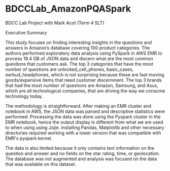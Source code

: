 # BDCCLab_AmazonPQASpark
BDCC Lab Project with Mark Acot (Term 4 SLT)

Executive Summary

This study focuses on finding interesting insights in the questions and answers in Amazon’s database covering 100 product categories. The authors performed exploratory data analysis using PySpark in AWS EMR to process 19.4 GB of JSON data and discern what are the most common questions that customers ask. The top 3 categories that have the most number of questions are unlocked_cell_phones, basic_cases, earbud_headphones, which is not surprising because these are fast moving goods/expensive items that need customer discernment. The top 3 brands that had the most number of questions are Amazon, Samsung, and Asus, which are all technological companies, that are driving the way we consume technology today.

The methodology is straightforward. After making an EMR cluster and notebook in AWS, the JSON data was parsed and descriptive statistics were performed. Processing the data was done using the Pyspark cluster in the EMR notebook, hence the output display is different from what we are used to when using using Jojie. Installing Pandas, Matplotlib and other necessary directories required working with a lower version that was compatible with EMR's pyspark kernel.

The data is also limited because it only contains text information on the question and answer and no fields on the star rating, time, or geolocation. The database was not augmented and analysis was focused on the data that was available on this dataset.

